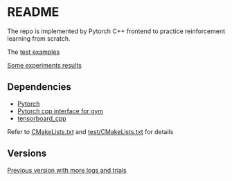# README
The repo is implemented by Pytorch C++ frontend to practice reinforcement learning from scratch.  

The [test examples](./test/gymtest)

[Some experiments results](./experiments)


## Dependencies
* [Pytorch](https://github.com/pytorch/pytorch)
* [Pytorch cpp interface for gym](https://github.com/Omegastick/pytorch-cpp-rl)
* [tensorboard_cpp](https://github.com/RustingSword/tensorboard_logger)

Refer to [CMakeLists.txt](./CMakeLists.txt) and [test/CMakeLists.txt](./test/CMakeLists.txt) for details
## Versions
[Previous version with more logs and trials](https://github.com/fulltopic/rlpractice/tree/1.0)
